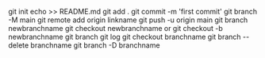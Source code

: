 git init
echo >> README.md
git add .
git commit -m 'first commit'
git branch -M main
git remote add origin linkname
git push -u origin main
git branch newbranchname
git checkout newbranchname
or 
git checkout -b newbranchname
git branch
git log
git checkout branchname
git branch --delete branchname
git branch -D branchname